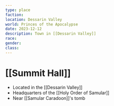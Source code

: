 ```yaml
---
type: place
faction: 
location: Dessarin Valley
world: Princes of the Apocalypse
date: 2023-12-12
description: Town in [[Dessarin Valley]]
race: 
gender: 
class:
---
```

# [[Summit Hall]]

- Located in the [[Dessarin Valley]]
- Headquarters of the [[Holy Order of Samular]]
- Near [[Samular Caradoon]]'s tomb